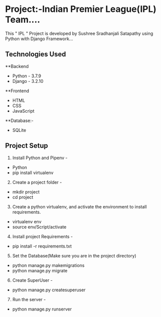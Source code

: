 # Project:-Indian Premier League(IPL) Team....
This " IPL " Project is developed by Sushree Sradhanjali Satapathy
using Python with Django Framework...

## Technologies Used

**Backend

* Python - 3.7.9
* Django - 3.2.10

**Frontend
* HTML
* CSS
* JavaScript

**Database:-
* SQLite

## Project Setup
1. Install Python and Pipenv -

* Python
* pip install virtualenv

2. Create a project folder -

* mkdir project
* cd project
   
3. Create a python virtualenv, and activate the environment to install requirements.

* virtualenv env
* source env/Script/activate

4. Install project Requirements -

* pip install -r requirements.txt

5. Set the Database(Make sure you are in the project directory)

* python manage.py makemigrations
* python manage.py migrate

6. Create SuperUser -

* python manage.py createsuperuser

7. Run the server -
* python manage.py runserver

